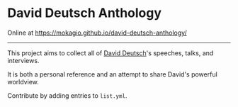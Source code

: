 # David Deutsch Anthology

Online at https://mokagio.github.io/david-deutsch-anthology/

---

This project aims to collect all of [David Deutsch](https://www.daviddeutsch.org.uk/)'s speeches, talks, and interviews.

It is both a personal reference and an attempt to share David's powerful worldview.

Contribute by adding entries to `list.yml`.
